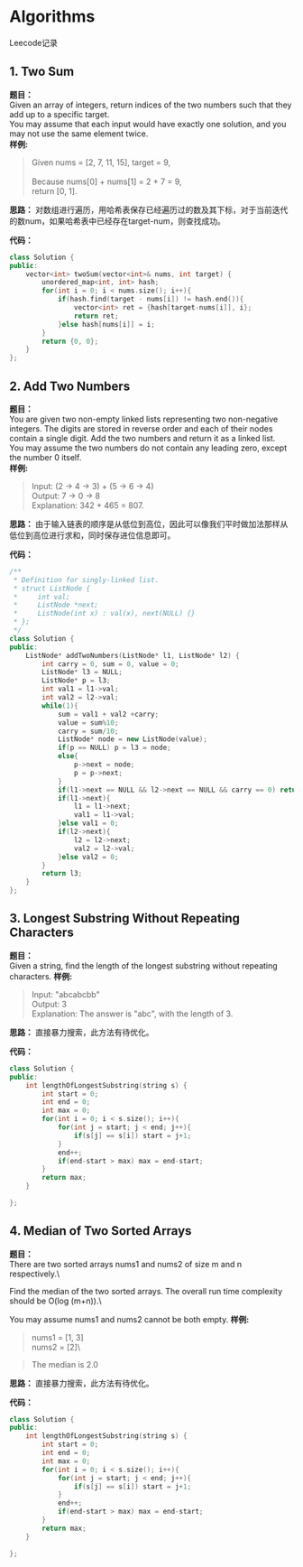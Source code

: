 # Algorithms

Leecode记录

## 1. Two Sum
**题目：**\
Given an array of integers, return indices of the two numbers such that they add up to a specific target.\
You may assume that each input would have exactly one solution, and you may not use the same element twice.\
**样例:**
> Given nums = [2, 7, 11, 15], target = 9,\
> \
> Because nums[0] + nums[1] = 2 + 7 = 9,\
> return [0, 1].

**思路：**
对数组进行遍历，用哈希表保存已经遍历过的数及其下标，对于当前迭代的数num，如果哈希表中已经存在target-num，则查找成功。

**代码：**
```cpp
class Solution {
public:
    vector<int> twoSum(vector<int>& nums, int target) {
        unordered_map<int, int> hash;
        for(int i = 0; i < nums.size(); i++){
            if(hash.find(target - nums[i]) != hash.end()){
                vector<int> ret = {hash[target-nums[i]], i};
                return ret;
            }else hash[nums[i]] = i;
        }
        return {0, 0};
    }
};
```

## 2. Add Two Numbers
**题目：**\
You are given two non-empty linked lists representing two non-negative integers. The digits are stored in reverse order and each of their nodes contain a single digit. Add the two numbers and return it as a linked list.\
You may assume the two numbers do not contain any leading zero, except the number 0 itself.\
**样例:**
> Input: (2 -> 4 -> 3) + (5 -> 6 -> 4)\
> Output: 7 -> 0 -> 8\
> Explanation: 342 + 465 = 807.

**思路：**
由于输入链表的顺序是从低位到高位，因此可以像我们平时做加法那样从低位到高位进行求和，同时保存进位信息即可。

**代码：**
```cpp
/**
 * Definition for singly-linked list.
 * struct ListNode {
 *     int val;
 *     ListNode *next;
 *     ListNode(int x) : val(x), next(NULL) {}
 * };
 */
class Solution {
public:
    ListNode* addTwoNumbers(ListNode* l1, ListNode* l2) {
        int carry = 0, sum = 0, value = 0;
        ListNode* l3 = NULL;
        ListNode* p = l3;
        int val1 = l1->val;
        int val2 = l2->val;
        while(1){
            sum = val1 + val2 +carry;
            value = sum%10;
            carry = sum/10;
            ListNode* node = new ListNode(value);
            if(p == NULL) p = l3 = node;
            else{
                p->next = node;
                p = p->next;
            } 
            if(l1->next == NULL && l2->next == NULL && carry == 0) return l3;
            if(l1->next){
                l1 = l1->next;
                val1 = l1->val;
            }else val1 = 0;
            if(l2->next){
                l2 = l2->next;
                val2 = l2->val;
            }else val2 = 0;
        }
        return l3;
    }
};
```

## 3. Longest Substring Without Repeating Characters
**题目：**\
Given a string, find the length of the longest substring without repeating characters.
**样例:**
> Input: "abcabcbb"\
> Output: 3 \
> Explanation: The answer is "abc", with the length of 3. 

**思路：**
直接暴力搜索，此方法有待优化。

**代码：**
```cpp
class Solution {
public:
    int lengthOfLongestSubstring(string s) {
        int start = 0;
        int end = 0;
        int max = 0;
        for(int i = 0; i < s.size(); i++){
            for(int j = start; j < end; j++){
                if(s[j] == s[i]) start = j+1;
            }
            end++;
            if(end-start > max) max = end-start;
        }
        return max;
    }
    
};
```

## 4. Median of Two Sorted Arrays
**题目：**\
There are two sorted arrays nums1 and nums2 of size m and n respectively.\

Find the median of the two sorted arrays. The overall run time complexity should be O(log (m+n)).\

You may assume nums1 and nums2 cannot be both empty.
**样例:**
> nums1 = [1, 3]\
> nums2 = [2]\

> The median is 2.0

**思路：**
直接暴力搜索，此方法有待优化。

**代码：**
```cpp
class Solution {
public:
    int lengthOfLongestSubstring(string s) {
        int start = 0;
        int end = 0;
        int max = 0;
        for(int i = 0; i < s.size(); i++){
            for(int j = start; j < end; j++){
                if(s[j] == s[i]) start = j+1;
            }
            end++;
            if(end-start > max) max = end-start;
        }
        return max;
    }
    
};
```
